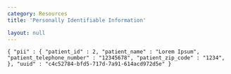 ```yaml
---
category: Resources
title: 'Personally Identifiable Information'

layout: null
---
```


`{
  "pii" : {
    "patient_id" : 2,
    "patient_name" : "Lorem Ipsum",
    "patient_telephone_number" : "12345678",
    "patient_zip_code" : "1234",
  },
  "uuid" : "c4c52784-bfd5-717d-7a91-614acd972d5e"
}`
